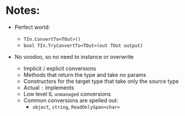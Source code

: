 ﻿# Notes:

- Perfect world:
    - `TIn.ConvertTo<TOut>()`
    - `bool TIn.TryConvertTo<TOut>(out TOut output)`

- No voodoo, so no need to instance or overwrite
    - Implicit / explicit conversions
    - Methods that return the type and take no params
    - Constructors for the target type that take only the source type
    - Actual `:` implements
    - Low level IL `unmanaged` conversions
    - Common conversions are spelled out:
        - `object`, `string`, `ReadOnlySpan<char>`